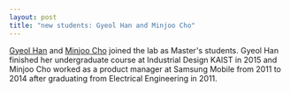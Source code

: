```yaml
---
layout: post
title: "new students: Gyeol Han and Minjoo Cho"
---
```

[Gyeol Han](/people/#gyeol) and [Minjoo Cho](/people/#minjoo) joined the lab as Master's students. Gyeol Han finished her undergraduate course at Industrial Design KAIST in 2015 and Minjoo Cho worked as a product manager at Samsung Mobile from 2011 to 2014 after graduating from Electrical Engineering in 2011.  
